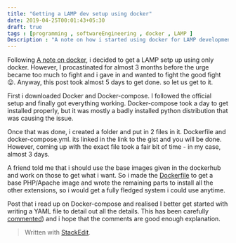 ```yaml
---
title: "Getting a LAMP dev setup using docker"
date: 2019-04-25T00:01:43+05:30
draft: true
tags : [programming , softwareEngineering , docker , LAMP ]
Description : "A note on how i started using docker for LAMP development"
---
```

Following [A note on docker](https://trshant.dev/2019/01/27/A-note-on-docker.html), i decided to get a LAMP setp up using only docker. However, I procastinated for almost 3 months before the urge became too much to fight and i gave in and wanted to fight the good fight :stuck_out_tongue:. 
Anyway, this post took almost 5 days to get done. so let us get to it.

First i downloaded Docker and Docker-compose. I followed the official setup and finally got everything working. Docker-compose took a day to get installed properly, but it was mostly a badly installed python distribution that was causing the issue.  
  
  Once that was done, i created a folder and put in 2 files in it. Dockerfile and docker-compose.yml. its linked in the link to the gist and you will be done. However, coming up with the exact file took a fair bit of time - in my case, almost 3 days.  
  
  A friend told me that i should use the base images given in the dockerhub and work on those to get what i want. So i made the [Dockerfile]([https://gist.github.com/Trshant/e06bebd178915a7a025339c4bd5e5d94#file-dockerfile](https://gist.github.com/Trshant/e06bebd178915a7a025339c4bd5e5d94#file-dockerfile)) to get a base PHP/Apache image and wrote the remaining parts to install all the other extensions, so i would get a fully fledged system i could use anytime.  
    
  Post that i read up on Docker-compose and realised I better get started with writing a YAML file to detail out all the details. This has been carefully [commented](https://gist.github.com/Trshant/e06bebd178915a7a025339c4bd5e5d94#file-docker-compose-yml)) and i hope that the comments are good enough explanation.  
  
 
  
 



> Written with [StackEdit](https://stackedit.io/).
<!--stackedit_data:
eyJoaXN0b3J5IjpbMTg0NzkzMzYwNywxNDYyNDkzNDgwXX0=
-->